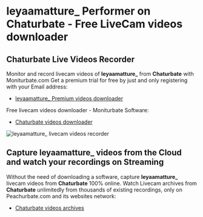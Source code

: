 # leyaamatture_ Performer on Chaturbate - Free LiveCam videos downloader

## Chaturbate Live Videos Recorder

Monitor and record livecam videos of **leyaamatture_** from **Chaturbate** with Moniturbate.com
Get a premium trial for free by just and only registering with your Email address:
* [leyaamatture_ Premium videos downloader](https://moniturbate.com/request-demo-licence-key.html)

Free livecam videos downloader - Moniturbate Software:
* [Chaturbate videos downloader](https://moniturbate.com/moniturbate-download-software.html)

![leyaamatture_ livecam videos recorder](https://peachurnet.com/templates/moniturbate-software.png)


## Capture leyaamatture_ videos from the Cloud and watch your recordings on Streaming

Without the need of downloading a software, capture **leyaamatture_** livecam videos from **Chaturbate** 100% online.
Watch Livecam archives from **Chaturbate** unlimitedly from thousands of existing recordings, only on Peachurbate.com and its websites network:
* [Chaturbate videos archives](https://peachurnet.com/)
